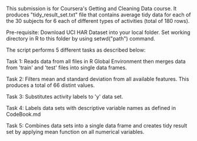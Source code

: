This submission is for Coursera's Getting and Cleaning Data course. It produces
"tidy_result_set.txt" file that contains average tidy data for each 
of the 30 subjects for 6 each of different types of activities (total of 180 rows).


Pre-requisite: Download UCI HAR Dataset into your local folder. Set working directory in R
to this folder by using setwd("path") command.

The script performs 5 different tasks as described below:

Task 1: Reads data from all files in R Global Environment then merges data from 'train' and 'test' files into single data frames.

Task 2: Filters mean and standard deviation from all available features. This produces a total of 66 distint values.

Task 3: Substitutes activity labels to 'y' data set.

Task 4: Labels data sets with descriptive variable names as defined in CodeBook.md

Task 5: Combines data sets into a single data frame and creates tidy result set by applying mean function on all numerical variables.



